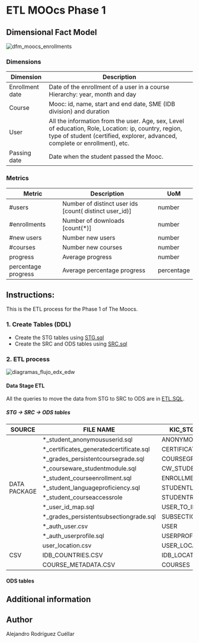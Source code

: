 
# ETL MOOcs Phase 1

## Dimensional Fact Model
![dfm_moocs_enrollments](https://user-images.githubusercontent.com/9292999/51250051-44e7a800-1963-11e9-8654-dd6b90dc08ee.png "Dimensional Fact Model")


### Dimensions

Dimension| Description| 
|---|---|
Enrollment date| Date of the enrollment of a user in a course Hierarchy: year, month and day |	
Course| Mooc: id, name, start and end date, SME (IDB division) and duration | 
User| All the information from the user. Age, sex, Level of education, Role, Location: ip, country, region, type of student (certified, explorer, advanced, complete or enrollment), etc.   |
Passing date| Date when the student passed the Mooc.| 

### Metrics

Metric | Description |	UoM |
|---|---|---|
#users | Number of distinct user ids [count( distinct user_id)]| number|
#enrollments | Number of downloads [count(*)]|number
#new users | Number new users|number
#courses | Number new courses|number
progress | Average progress|number
percentage progress | Average percentage progress|percentage


## Instructions:

This is the ETL process for the Phase 1 of The Moocs.

### 1. Create Tables (DDL)
 - Create the STG tables using [STG.sql](https://github.com/arcuellar88/IDBx-Data-Engine/blob/datastage/STG.sql)
 - Create the SRC and ODS tables using [SRC.sql](https://github.com/arcuellar88/IDBx-Data-Engine/blob/datastage/SRC.sql) 

### 2. ETL process
![diagramas_flujo_edx_edw](https://user-images.githubusercontent.com/9292999/51249994-241f5280-1963-11e9-85de-6b90b723695a.png)


#### Data Stage ETL
All the queries to move the data from STG to SRC to ODS are in [ETL.SQL](https://github.com/arcuellar88/IDBx-Data-Engine/blob/datastage/ETL.sql).

##### STG -> SRC -> ODS tables


<table>
    <thead>
        <tr>
            <th>SOURCE</th>
            <th>FILE NAME</th>
            <th>KIC_STG_MOOCS</th>
            <th>KIC_SRC_MOOCS</th>
        </tr>
    </thead>
    <tbody>
        <tr>
            <td rowspan=11>DATA PACKAGE</td>
            <td>*_student_anonymoususerid.sql</td>
            <td>ANONYMOUSUSERID</td>
            <td>ANONYMOUSUSERID</td>
        </tr>
        <tr>
            <td>*_certificates_generatedcertificate.sql</td>
            <td>CERTIFICATES</td>
            <td>CERTIFICATES</td>             
        </tr>
        <tr>
           <td>*_grades_persistentcoursegrade.sql</td>
            <td>COURSEGRADE</td>
             <td>COURSEGRADE</td>
        </tr>
        <tr>
            <td>*_courseware_studentmodule.sql</td>
            <td>CW_STUDENTMODULE</td>
            <td>CW_STUDENTMODULE</td>
        </tr>
        <tr>
            <td>*_student_courseenrollment.sql</td>
            <td>ENROLLMENT</td>
            <td>ENROLLMENT</td>
        </tr>
        <tr>
            <td>*_student_languageproficiency.sql</td>
            <td>STUDENTLANG</td>
            <td>STUDENTLANG</td>
        </tr>
        <tr>
            <td>*_student_courseaccessrole</td>
            <td>STUDENTROLE</td>
            <td>STUDENTROLE</td>
        </tr>
        <tr>
             <td>*_user_id_map.sql</td>
            <td>USER_TO_ID</td>
            <td>USER_TO_ID</td>
       </tr>
        <tr>
            <td>*_grades_persistentsubsectiongrade.sql</td>
            <td>SUBSECTIONGRADE</td>
            <td>SUBSECTIONGRADE</td>
        </tr>
        <tr>
            <td>*_auth_user.csv</td>
            <td>USER</td>
            <td>USER</td>
        </tr>
        <tr>
            <td>*_auth_userprofile.sql</td>
            <td>USERPROFILE</td>
            <td>USERPROFILE</td>
        </tr>
        <tr>
            <td rowspan=3>CSV</td>
            <td>user_location.csv</td>
            <td>USER_LOCATION</td>
            <td>USER_LOCATION</td>
        </tr>
           <tr>
            <td>IDB_COUNTRIES.CSV</td>
            <td>IDB_LOCATION</td>
            <td>IDB_LOCATION</td>
        </tr>
        <tr>
             <td>COURSE_METADATA.CSV</td>
            <td>COURSES</td>
            <td>COURSES</td>
        </tr>
         
        
</table>


#### ODS tables


## Additional information 



## Author

Alejandro Rodríguez Cuéllar


